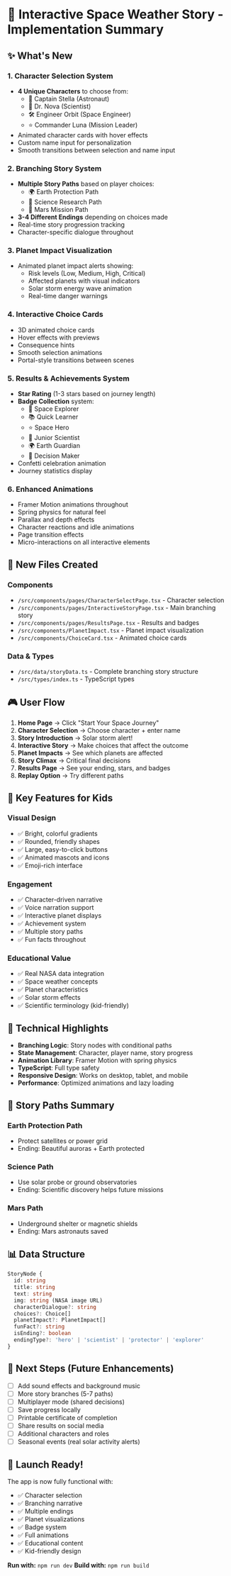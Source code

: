 # 🚀 Interactive Space Weather Story - Implementation Summary

## ✨ What's New

### 1. **Character Selection System**
- **4 Unique Characters** to choose from:
  - 🚀 Captain Stella (Astronaut)
  - 🔬 Dr. Nova (Scientist)
  - 🛠️ Engineer Orbit (Space Engineer)
  - ⭐ Commander Luna (Mission Leader)
- Animated character cards with hover effects
- Custom name input for personalization
- Smooth transitions between selection and name input

### 2. **Branching Story System**
- **Multiple Story Paths** based on player choices:
  - 🌍 Earth Protection Path
  - 🔬 Science Research Path
  - 🚀 Mars Mission Path
- **3-4 Different Endings** depending on choices made
- Real-time story progression tracking
- Character-specific dialogue throughout

### 3. **Planet Impact Visualization**
- Animated planet impact alerts showing:
  - Risk levels (Low, Medium, High, Critical)
  - Affected planets with visual indicators
  - Solar storm energy wave animation
  - Real-time danger warnings

### 4. **Interactive Choice Cards**
- 3D animated choice cards
- Hover effects with previews
- Consequence hints
- Smooth selection animations
- Portal-style transitions between scenes

### 5. **Results & Achievements System**
- **Star Rating** (1-3 stars based on journey length)
- **Badge Collection** system:
  - 🚀 Space Explorer
  - 📚 Quick Learner
  - ⭐ Space Hero
  - 🔬 Junior Scientist
  - 🌍 Earth Guardian
  - 🎯 Decision Maker
- Confetti celebration animation
- Journey statistics display

### 6. **Enhanced Animations**
- Framer Motion animations throughout
- Spring physics for natural feel
- Parallax and depth effects
- Character reactions and idle animations
- Page transition effects
- Micro-interactions on all interactive elements

## 📁 New Files Created

### Components
- `/src/components/pages/CharacterSelectPage.tsx` - Character selection
- `/src/components/pages/InteractiveStoryPage.tsx` - Main branching story
- `/src/components/pages/ResultsPage.tsx` - Results and badges
- `/src/components/PlanetImpact.tsx` - Planet impact visualization
- `/src/components/ChoiceCard.tsx` - Animated choice cards

### Data & Types
- `/src/data/storyData.ts` - Complete branching story structure
- `/src/types/index.ts` - TypeScript types

## 🎮 User Flow

1. **Home Page** → Click "Start Your Space Journey"
2. **Character Selection** → Choose character + enter name
3. **Story Introduction** → Solar storm alert!
4. **Interactive Story** → Make choices that affect the outcome
5. **Planet Impacts** → See which planets are affected
6. **Story Climax** → Critical final decisions
7. **Results Page** → See your ending, stars, and badges
8. **Replay Option** → Try different paths

## 🎨 Key Features for Kids

### Visual Design
- ✅ Bright, colorful gradients
- ✅ Rounded, friendly shapes
- ✅ Large, easy-to-click buttons
- ✅ Animated mascots and icons
- ✅ Emoji-rich interface

### Engagement
- ✅ Character-driven narrative
- ✅ Voice narration support
- ✅ Interactive planet displays
- ✅ Achievement system
- ✅ Multiple story paths
- ✅ Fun facts throughout

### Educational Value
- ✅ Real NASA data integration
- ✅ Space weather concepts
- ✅ Planet characteristics
- ✅ Solar storm effects
- ✅ Scientific terminology (kid-friendly)

## 🔧 Technical Highlights

- **Branching Logic**: Story nodes with conditional paths
- **State Management**: Character, player name, story progress
- **Animation Library**: Framer Motion with spring physics
- **TypeScript**: Full type safety
- **Responsive Design**: Works on desktop, tablet, and mobile
- **Performance**: Optimized animations and lazy loading

## 🎯 Story Paths Summary

### Earth Protection Path
- Protect satellites or power grid
- Ending: Beautiful auroras + Earth protected

### Science Path
- Use solar probe or ground observatories
- Ending: Scientific discovery helps future missions

### Mars Path
- Underground shelter or magnetic shields
- Ending: Mars astronauts saved

## 📊 Data Structure

```typescript
StoryNode {
  id: string
  title: string
  text: string
  img: string (NASA image URL)
  characterDialogue?: string
  choices?: Choice[]
  planetImpact?: PlanetImpact[]
  funFact?: string
  isEnding?: boolean
  endingType?: 'hero' | 'scientist' | 'protector' | 'explorer'
}
```

## 🚀 Next Steps (Future Enhancements)

- [ ] Add sound effects and background music
- [ ] More story branches (5-7 paths)
- [ ] Multiplayer mode (shared decisions)
- [ ] Save progress locally
- [ ] Printable certificate of completion
- [ ] Share results on social media
- [ ] Additional characters and roles
- [ ] Seasonal events (real solar activity alerts)

## 🎉 Launch Ready!

The app is now fully functional with:
- ✅ Character selection
- ✅ Branching narrative
- ✅ Multiple endings
- ✅ Planet visualizations
- ✅ Badge system
- ✅ Full animations
- ✅ Educational content
- ✅ Kid-friendly design

**Run with:** `npm run dev`
**Build with:** `npm run build`
